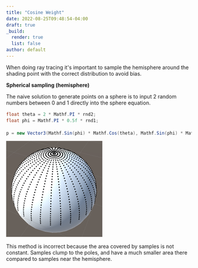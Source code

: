 ```yaml
---
title: "Cosine Weight"
date: 2022-08-25T09:48:54-04:00
draft: true
_build:
  render: true
  list: false
author: default
---
```


When doing ray tracing it's important to sample the hemisphere around the shading point with the correct distribution to avoid bias. 

**Spherical sampling (hemisphere)**

The naive solution to generate points on a sphere is to input 2 random numbers between 0 and 1 directly into the sphere equation.

``` csharp
float theta = 2 * Mathf.PI * rnd2;
float phi = Mathf.PI * 0.5f * rnd1;

p = new Vector3(Mathf.Sin(phi) * Mathf.Cos(theta), Mathf.Sin(phi) * Mathf.Sin(theta), Mathf.Cos(phi));
```

![image.png](/cosine-weight/.attachments/image-617e6190-9f28-442c-8664-72c08b3cc3fb.png)

This method is incorrect because the area covered by samples is not constant. Samples clump to the poles, and have a much smaller area there compared to samples near the hemisphere.

